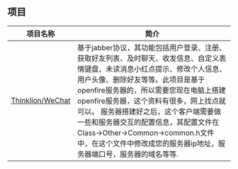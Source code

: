

##  项目
|     项目名称 |  简介  |
|:--------:|----------|
|[Thinklion/WeChat](https://github.com/Thinklion/WeChat)|基于jabber协议，其功能包括用户登录、注册、获取好友列表、及时聊天、收发信息、自定义表情键盘、未读消息小红点提示、修改个人信息、用户头像、删除好友等等。此项目是基于openfire服务器的，所以需要您现在电脑上搭建openfire服务器，这个资料有很多，网上找点就可以。 服务器搭建好之后，这个客户端需要做一些和服务器交互的配置信息，其配置文件在Class->Other->Common->common.h文件中，在这个文件中修改成您的服务器ip地址，服务器端口号，服务器的域名等等.